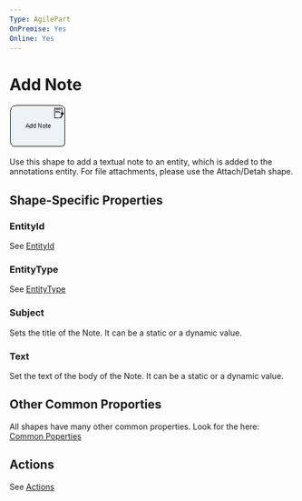```yaml
---
Type: AgilePart
OnPremise: Yes
Online: Yes
---
```


# Add Note

![](media/image1.png)

Use this shape to add a textual note to an entity, which is added to the annotations entity.
For file attachments, please use the Attach/Detah shape.

## Shape-Specific Properties

### EntityId
See [EntityId](common/EntityId.md)

### EntityType
See [EntityType](common/EntityType.md)

### Subject
Sets the title of the Note. It can be a static or a dynamic value.

### Text
Set the text of the body of the Note. It can be a static or a dynamic value.

## Other Common Proporties
All shapes have many other common properties. Look for the here: [Common Poperties](common/CommonProperties.md)

## Actions
See [Actions](common/Actions.md)

